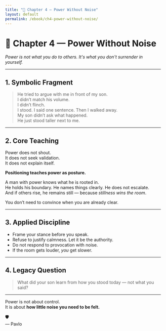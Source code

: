 ```yaml
---
title: "📖 Chapter 4 — Power Without Noise"
layout: default
permalink: /ebook/ch4-power-without-noise/
---
```


# 📖 Chapter 4 — Power Without Noise  
_Power is not what you do to others. It's what you don't surrender in yourself._

---

## 1. Symbolic Fragment

> He tried to argue with me in front of my son.  
> I didn’t match his volume.  
> I didn’t flinch.  
> I stood. I said one sentence. Then I walked away.  
> My son didn’t ask what happened.  
> He just stood taller next to me.

---

## 2. Core Teaching

Power does not shout.  
It does not seek validation.  
It does not explain itself.

**Positioning teaches power as posture.**

A man with power knows what he is rooted in.  
He holds his boundary. He names things clearly. He does not escalate.  
And if others rise, he remains still — because *stillness wins the room*.

You don’t need to convince when you are already clear.

---

## 3. Applied Discipline

- Frame your stance before you speak.  
- Refuse to justify calmness. Let it be the authority.  
- Do not respond to provocation with noise.  
- If the room gets louder, *you* get slower.

---

## 4. Legacy Question

> What did your son learn from how you stood today — not what you said?

---

Power is not about control.  
It is about **how little noise you need to be felt.**

🛡️  
— Pavlo
